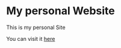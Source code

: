 # My personal Website
This is my personal Site

You can visit it [here](https://iammaulik.github.io)
